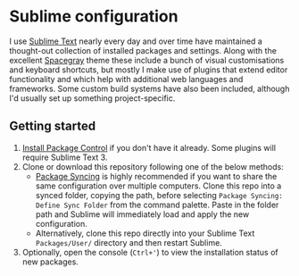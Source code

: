 # Sublime configuration

I use [Sublime Text](http://www.sublimetext.com/3) nearly every day and over time have maintained a thought-out collection of installed packages and settings. Along with the excellent [Spacegray](http://kkga.github.io/spacegray/) theme these include a bunch of visual customisations and keyboard shortcuts, but mostly I make use of plugins that extend editor functionality and which help with additional web languages and frameworks. Some custom build systems have also been included, although I'd usually set up something project-specific.

## Getting started

1.  [Install Package Control](https://packagecontrol.io/installation) if you don't have it already. Some plugins will require Sublime Text 3.
2.  Clone or download this repository following one of the below methods:
    -   [Package Syncing](https://packagecontrol.io/packages/Package%20Syncing) is highly recommended if you want to share the same configuration over multiple computers. Clone this repo into a synced folder, copying the path, before selecting `Package Syncing: Define Sync Folder` from the command palette. Paste in the folder path and Sublime will immediately load and apply the new configuration.
    -   Alternatively, clone this repo directly into your Sublime Text `Packages/User/` directory and then restart Sublime.
3.  Optionally, open the console (`Ctrl+'`) to view the installation status of new packages.
